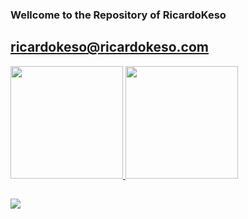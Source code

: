 ### Wellcome to the Repository of RicardoKeso
## ricardokeso@ricardokeso.com
 <div>
  <a href="https://wwwricardokeso.com">
  <img height="180em" src="https://github-readme-stats.vercel.app/api?username=ricardokeso&show_icons=true&theme=dark&include_all_commits=true&count_private=true"/>
  <img height="180em" src="https://github-readme-stats.vercel.app/api/top-langs/?username=ricardokeso&layout=compact&langs_count=7&theme=dark"/>
</div>

##
<div>
  <a href="https://br.linkedin.com/in/ricardokeso" target="_blank"><img src="https://img.shields.io/badge/-LinkedIn-%230077B5?style=for-the-badge&logo=linkedin&logoColor=white" target="_blank"></a>
</div>
